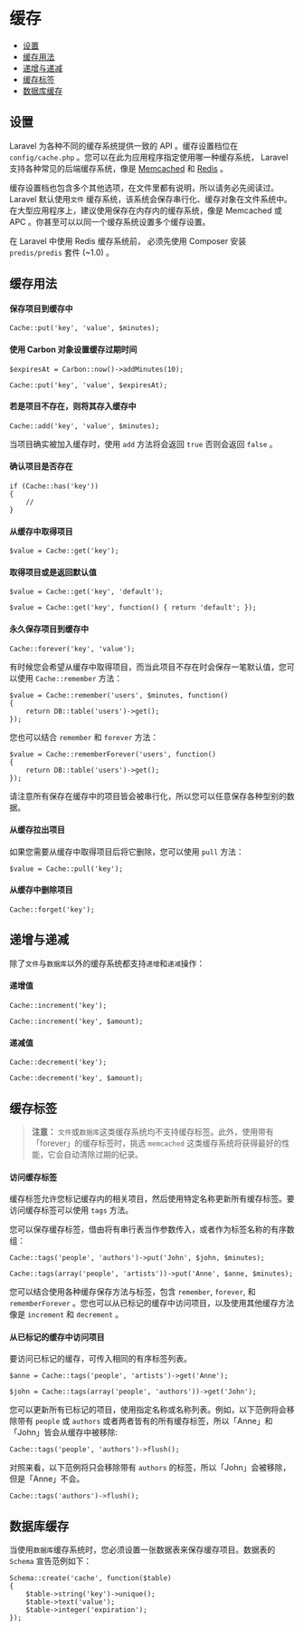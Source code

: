 # 缓存

- [设置](#configuration)
- [缓存用法](#cache-usage)
- [递增与递减](#increments-and-decrements)
- [缓存标签](#cache-tags)
- [数据库缓存](#database-cache)

<a name="configuration"></a>
## 设置

Laravel 为各种不同的缓存系统提供一致的 API 。缓存设置档位在 `config/cache.php` 。您可以在此为应用程序指定使用哪一种缓存系统， Laravel 支持各种常见的后端缓存系统，像是 [Memcached](http://memcached.org) 和 [Redis](http://redis.io) 。

缓存设置档也包含多个其他选项，在文件里都有说明，所以请务必先阅读过。 Laravel 默认使用`文件` 缓存系统，该系统会保存串行化、缓存对象在文件系统中。在大型应用程序上，建议使用保存在内存内的缓存系统，像是 Memcached 或 APC 。你甚至可以以同一个缓存系统设置多个缓存设置。

在 Laravel 中使用 Redis 缓存系统前， 必须先使用 Composer 安装 `predis/predis` 套件 (~1.0) 。

<a name="cache-usage"></a>
## 缓存用法

#### 保存项目到缓存中

	Cache::put('key', 'value', $minutes);

#### 使用 Carbon 对象设置缓存过期时间

	$expiresAt = Carbon::now()->addMinutes(10);

	Cache::put('key', 'value', $expiresAt);

#### 若是项目不存在，则将其存入缓存中

	Cache::add('key', 'value', $minutes);

当项目确实被加入缓存时，使用 `add` 方法将会返回 `true` 否则会返回 `false` 。

#### 确认项目是否存在

	if (Cache::has('key'))
	{
		//
	}

#### 从缓存中取得项目

	$value = Cache::get('key');

#### 取得项目或是返回默认值

	$value = Cache::get('key', 'default');

	$value = Cache::get('key', function() { return 'default'; });

#### 永久保存项目到缓存中

	Cache::forever('key', 'value');

有时候您会希望从缓存中取得项目，而当此项目不存在时会保存一笔默认值，您可以使用 `Cache::remember` 方法：

	$value = Cache::remember('users', $minutes, function()
	{
		return DB::table('users')->get();
	});

您也可以结合 `remember` 和 `forever` 方法：

	$value = Cache::rememberForever('users', function()
	{
		return DB::table('users')->get();
	});

请注意所有保存在缓存中的项目皆会被串行化，所以您可以任意保存各种型别的数据。

#### 从缓存拉出项目

如果您需要从缓存中取得项目后将它删除，您可以使用 `pull` 方法：

	$value = Cache::pull('key');

#### 从缓存中删除项目

	Cache::forget('key');

<a name="increments-and-decrements"></a>
## 递增与递减

除了`文件`与`数据库`以外的缓存系统都支持`递增`和`递减`操作：

#### 递增值

	Cache::increment('key');

	Cache::increment('key', $amount);

#### 递减值

	Cache::decrement('key');

	Cache::decrement('key', $amount);

<a name="cache-tags"></a>
## 缓存标签

> **注意：** `文件`或`数据库`这类缓存系统均不支持缓存标签。此外，使用带有「forever」的缓存标签时，挑选 `memcached` 这类缓存系统将获得最好的性能，它会自动清除过期的纪录。

#### 访问缓存标签

缓存标签允许您标记缓存内的相关项目，然后使用特定名称更新所有缓存标签。要访问缓存标签可以使用 `tags` 方法。

您可以保存缓存标签，借由将有串行表当作参数传入，或者作为标签名称的有序数组：

	Cache::tags('people', 'authors')->put('John', $john, $minutes);

	Cache::tags(array('people', 'artists'))->put('Anne', $anne, $minutes);

您可以结合使用各种缓存保存方法与标签，包含 `remember`, `forever`, 和 `rememberForever` 。您也可以从已标记的缓存中访问项目，以及使用其他缓存方法像是 `increment` 和 `decrement` 。

#### 从已标记的缓存中访问项目

要访问已标记的缓存，可传入相同的有序标签列表。

	$anne = Cache::tags('people', 'artists')->get('Anne');

	$john = Cache::tags(array('people', 'authors'))->get('John');

您可以更新所有已标记的项目，使用指定名称或名称列表。例如，以下范例将会移除带有 `people` 或 `authors` 或者两者皆有的所有缓存标签，所以「Anne」和「John」皆会从缓存中被移除:

	Cache::tags('people', 'authors')->flush();

对照来看，以下范例将只会移除带有 `authors` 的标签，所以「John」会被移除，但是「Anne」不会。

	Cache::tags('authors')->flush();

<a name="database-cache"></a>
## 数据库缓存

当使用`数据库`缓存系统时，您必须设置一张数据表来保存缓存项目。数据表的 `Schema` 宣告范例如下：

	Schema::create('cache', function($table)
	{
		$table->string('key')->unique();
		$table->text('value');
		$table->integer('expiration');
	});
